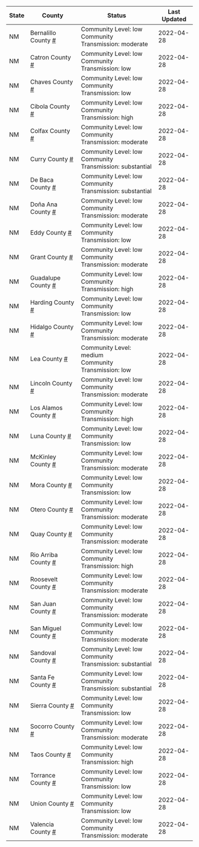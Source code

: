 State | County | Status | Last Updated
--- | --- | --- | --- 
NM | Bernalillo County <a href="#bernalillo_county">#</a> | <a name="bernalillo_county"></a>Community Level: low<br/>Community Transmission: moderate | 2022-04-28
NM | Catron County <a href="#catron_county">#</a> | <a name="catron_county"></a>Community Level: low<br/>Community Transmission: low | 2022-04-28
NM | Chaves County <a href="#chaves_county">#</a> | <a name="chaves_county"></a>Community Level: low<br/>Community Transmission: low | 2022-04-28
NM | Cibola County <a href="#cibola_county">#</a> | <a name="cibola_county"></a>Community Level: low<br/>Community Transmission: high | 2022-04-28
NM | Colfax County <a href="#colfax_county">#</a> | <a name="colfax_county"></a>Community Level: low<br/>Community Transmission: moderate | 2022-04-28
NM | Curry County <a href="#curry_county">#</a> | <a name="curry_county"></a>Community Level: low<br/>Community Transmission: substantial | 2022-04-28
NM | De Baca County <a href="#de_baca_county">#</a> | <a name="de_baca_county"></a>Community Level: low<br/>Community Transmission: substantial | 2022-04-28
NM | Doña Ana County <a href="#doña_ana_county">#</a> | <a name="doña_ana_county"></a>Community Level: low<br/>Community Transmission: moderate | 2022-04-28
NM | Eddy County <a href="#eddy_county">#</a> | <a name="eddy_county"></a>Community Level: low<br/>Community Transmission: low | 2022-04-28
NM | Grant County <a href="#grant_county">#</a> | <a name="grant_county"></a>Community Level: low<br/>Community Transmission: moderate | 2022-04-28
NM | Guadalupe County <a href="#guadalupe_county">#</a> | <a name="guadalupe_county"></a>Community Level: low<br/>Community Transmission: high | 2022-04-28
NM | Harding County <a href="#harding_county">#</a> | <a name="harding_county"></a>Community Level: low<br/>Community Transmission: low | 2022-04-28
NM | Hidalgo County <a href="#hidalgo_county">#</a> | <a name="hidalgo_county"></a>Community Level: low<br/>Community Transmission: moderate | 2022-04-28
NM | Lea County <a href="#lea_county">#</a> | <a name="lea_county"></a>Community Level: medium<br/>Community Transmission: low | 2022-04-28
NM | Lincoln County <a href="#lincoln_county">#</a> | <a name="lincoln_county"></a>Community Level: low<br/>Community Transmission: moderate | 2022-04-28
NM | Los Alamos County <a href="#los_alamos_county">#</a> | <a name="los_alamos_county"></a>Community Level: low<br/>Community Transmission: high | 2022-04-28
NM | Luna County <a href="#luna_county">#</a> | <a name="luna_county"></a>Community Level: low<br/>Community Transmission: low | 2022-04-28
NM | McKinley County <a href="#mckinley_county">#</a> | <a name="mckinley_county"></a>Community Level: low<br/>Community Transmission: moderate | 2022-04-28
NM | Mora County <a href="#mora_county">#</a> | <a name="mora_county"></a>Community Level: low<br/>Community Transmission: low | 2022-04-28
NM | Otero County <a href="#otero_county">#</a> | <a name="otero_county"></a>Community Level: low<br/>Community Transmission: moderate | 2022-04-28
NM | Quay County <a href="#quay_county">#</a> | <a name="quay_county"></a>Community Level: low<br/>Community Transmission: moderate | 2022-04-28
NM | Rio Arriba County <a href="#rio_arriba_county">#</a> | <a name="rio_arriba_county"></a>Community Level: low<br/>Community Transmission: high | 2022-04-28
NM | Roosevelt County <a href="#roosevelt_county">#</a> | <a name="roosevelt_county"></a>Community Level: low<br/>Community Transmission: moderate | 2022-04-28
NM | San Juan County <a href="#san_juan_county">#</a> | <a name="san_juan_county"></a>Community Level: low<br/>Community Transmission: moderate | 2022-04-28
NM | San Miguel County <a href="#san_miguel_county">#</a> | <a name="san_miguel_county"></a>Community Level: low<br/>Community Transmission: moderate | 2022-04-28
NM | Sandoval County <a href="#sandoval_county">#</a> | <a name="sandoval_county"></a>Community Level: low<br/>Community Transmission: substantial | 2022-04-28
NM | Santa Fe County <a href="#santa_fe_county">#</a> | <a name="santa_fe_county"></a>Community Level: low<br/>Community Transmission: substantial | 2022-04-28
NM | Sierra County <a href="#sierra_county">#</a> | <a name="sierra_county"></a>Community Level: low<br/>Community Transmission: low | 2022-04-28
NM | Socorro County <a href="#socorro_county">#</a> | <a name="socorro_county"></a>Community Level: low<br/>Community Transmission: moderate | 2022-04-28
NM | Taos County <a href="#taos_county">#</a> | <a name="taos_county"></a>Community Level: low<br/>Community Transmission: high | 2022-04-28
NM | Torrance County <a href="#torrance_county">#</a> | <a name="torrance_county"></a>Community Level: low<br/>Community Transmission: low | 2022-04-28
NM | Union County <a href="#union_county">#</a> | <a name="union_county"></a>Community Level: low<br/>Community Transmission: low | 2022-04-28
NM | Valencia County <a href="#valencia_county">#</a> | <a name="valencia_county"></a>Community Level: low<br/>Community Transmission: moderate | 2022-04-28
